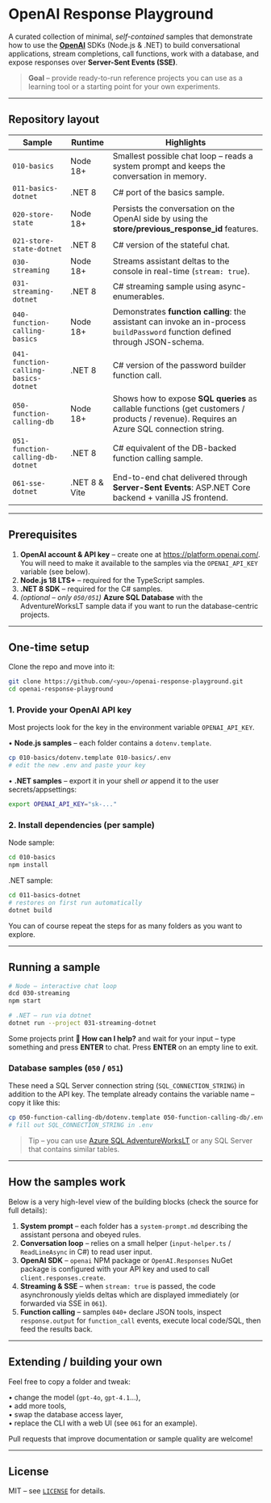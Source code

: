 # OpenAI **Response Playground**

A curated collection of minimal, _self-contained_ samples that demonstrate how to use the **[OpenAI](https://platform.openai.com/docs/)** SDKs (Node.js & .NET) to build conversational applications, stream completions, call functions, work with a database, and expose responses over **Server-Sent Events (SSE)**.

> **Goal** – provide ready-to-run reference projects you can use as a learning tool or a starting point for your own experiments.

---

## Repository layout

| Sample | Runtime | Highlights |
|--------|---------|------------|
| `010-basics` | Node 18+ | Smallest possible chat loop – reads a system prompt and keeps the conversation in memory. |
| `011-basics-dotnet` | .NET 8 | C# port of the basics sample. |
| `020-store-state` | Node 18+ | Persists the conversation on the OpenAI side by using the **store/previous_response_id** features. |
| `021-store-state-dotnet` | .NET 8 | C# version of the stateful chat. |
| `030-streaming` | Node 18+ | Streams assistant deltas to the console in real-time (`stream: true`). |
| `031-streaming-dotnet` | .NET 8 | C# streaming sample using async-enumerables. |
| `040-function-calling-basics` | Node 18+ | Demonstrates **function calling**: the assistant can invoke an in-process `buildPassword` function defined through JSON-schema. |
| `041-function-calling-basics-dotnet` | .NET 8 | C# version of the password builder function call. |
| `050-function-calling-db` | Node 18+ | Shows how to expose **SQL queries** as callable functions (get customers / products / revenue). Requires an Azure SQL connection string. |
| `051-function-calling-db-dotnet` | .NET 8 | C# equivalent of the DB-backed function calling sample. |
| `061-sse-dotnet` | .NET 8 & Vite | End-to-end chat delivered through **Server-Sent Events**: ASP.NET Core backend + vanilla JS frontend. |

---

## Prerequisites

1. **OpenAI account & API key** – create one at <https://platform.openai.com/>.  
   You will need to make it available to the samples via the `OPENAI_API_KEY` variable (see below).
2. **Node.js 18 LTS+** – required for the TypeScript samples.
3. **.NET 8 SDK** – required for the C# samples.
4. *(optional – only `050/051`)* **Azure SQL Database** with the AdventureWorksLT sample data if you want to run the database-centric projects.

---

## One-time setup

Clone the repo and move into it:

```bash
git clone https://github.com/<you>/openai-response-playground.git
cd openai-response-playground
```

### 1. Provide your OpenAI API key

Most projects look for the key in the environment variable `OPENAI_API_KEY`.

• **Node.js samples** – each folder contains a `dotenv.template`.

```bash
cp 010-basics/dotenv.template 010-basics/.env
# edit the new .env and paste your key
```

• **.NET samples** – export it in your shell _or_ append it to the user secrets/appsettings:

```bash
export OPENAI_API_KEY="sk-..."
```

### 2. Install dependencies (per sample)

Node sample:

```bash
cd 010-basics
npm install
```

.NET sample:

```bash
cd 011-basics-dotnet
# restores on first run automatically
dotnet build
```

You can of course repeat the steps for as many folders as you want to explore.

---

## Running a sample

```bash
# Node – interactive chat loop
dcd 030-streaming
npm start

# .NET – run via dotnet
dotnet run --project 031-streaming-dotnet
```

Some projects print **🤖 How can I help?** and wait for your input – type something and press **ENTER** to chat. Press **ENTER** on an empty line to exit.

### Database samples (`050` / `051`)

These need a SQL Server connection string (`SQL_CONNECTION_STRING`) in addition to the API key.  The template already contains the variable name – copy it like this:

```bash
cp 050-function-calling-db/dotenv.template 050-function-calling-db/.env
# fill out SQL_CONNECTION_STRING in .env
```

> Tip – you can use [Azure SQL AdventureWorksLT](https://learn.microsoft.com/azure-sql/) or any SQL Server that contains similar tables.

---

## How the samples work

Below is a very high-level view of the building blocks (check the source for full details):

1. **System prompt** – each folder has a `system-prompt.md` describing the assistant persona and obeyed rules.
2. **Conversation loop** – relies on a small helper (`input-helper.ts` / `ReadLineAsync` in C#) to read user input.
3. **OpenAI SDK** – `openai` NPM package or `OpenAI.Responses` NuGet package is configured with your API key and used to call `client.responses.create`.
4. **Streaming & SSE** – when `stream: true` is passed, the code asynchronously yields deltas which are displayed immediately (or forwarded via SSE in `061`).
5. **Function calling** – samples `040+` declare JSON tools, inspect `response.output` for `function_call` events, execute local code/SQL, then feed the results back.

---

## Extending / building your own

Feel free to copy a folder and tweak:

• change the model (`gpt-4o`, `gpt-4.1`…),  
• add more tools,  
• swap the database access layer,  
• replace the CLI with a web UI (see `061` for an example).

Pull requests that improve documentation or sample quality are welcome!

---

## License

MIT – see [`LICENSE`](LICENSE) for details.